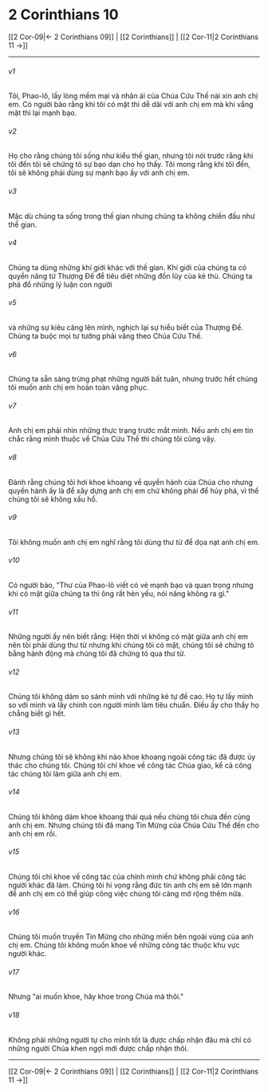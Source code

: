 # 2 Corinthians 10

[[2 Cor-09|← 2 Corinthians 09]] | [[2 Corinthians]] | [[2 Cor-11|2 Corinthians 11 →]]
***



###### v1 
Tôi, Phao-lô, lấy lòng mềm mại và nhân ái của Chúa Cứu Thế nài xin anh chị em. Có người bảo rằng khi tôi có mặt thì dễ dãi với anh chị em mà khi vắng mặt thì lại mạnh bạo. 

###### v2 
Họ cho rằng chúng tôi sống như kiểu thế gian, nhưng tôi nói trước rằng khi tôi đến tôi sẽ chứng tỏ sự bạo dạn cho họ thấy. Tôi mong rằng khi tôi đến, tôi sẽ không phải dùng sự mạnh bạo ấy với anh chị em. 

###### v3 
Mặc dù chúng ta sống trong thế gian nhưng chúng ta không chiến đấu như thế gian. 

###### v4 
Chúng ta dùng những khí giới khác với thế gian. Khí giới của chúng ta có quyền năng từ Thượng Đế để tiêu diệt những đồn lũy của kẻ thù. Chúng ta phá đổ những lý luận con người 

###### v5 
và những sự kiêu căng lên mình, nghịch lại sự hiểu biết của Thượng Đế. Chúng ta buộc mọi tư tưởng phải vâng theo Chúa Cứu Thế. 

###### v6 
Chúng ta sẵn sàng trừng phạt những người bất tuân, nhưng trước hết chúng tôi muốn anh chị em hoàn toàn vâng phục. 

###### v7 
Anh chị em phải nhìn những thực trạng trước mắt mình. Nếu anh chị em tin chắc rằng mình thuộc về Chúa Cứu Thế thì chúng tôi cũng vậy. 

###### v8 
Đành rằng chúng tôi hơi khoe khoang về quyền hành của Chúa cho nhưng quyền hành ấy là để xây dựng anh chị em chứ không phải để hủy phá, vì thế chúng tôi sẽ không xấu hổ. 

###### v9 
Tôi không muốn anh chị em nghĩ rằng tôi dùng thư từ để dọa nạt anh chị em. 

###### v10 
Có người bảo, "Thư của Phao-lô viết có vẻ mạnh bạo và quan trọng nhưng khi có mặt giữa chúng ta thì ông rất hèn yếu, nói năng không ra gì." 

###### v11 
Những người ấy nên biết rằng: Hiện thời vì không có mặt giữa anh chị em nên tôi phải dùng thư từ nhưng khi chúng tôi có mặt, chúng tôi sẽ chứng tỏ bằng hành động mà chúng tôi đã chứng tỏ qua thư từ. 

###### v12 
Chúng tôi không dám so sánh mình với những kẻ tự đề cao. Họ tự lấy mình so với mình và lấy chính con người mình làm tiêu chuẩn. Điều ấy cho thấy họ chẳng biết gì hết. 

###### v13 
Nhưng chúng tôi sẽ không khi nào khoe khoang ngoài công tác đã được ủy thác cho chúng tôi. Chúng tôi chỉ khoe về công tác Chúa giao, kể cả công tác chúng tôi làm giữa anh chị em. 

###### v14 
Chúng tôi không dám khoe khoang thái quá nếu chúng tôi chưa đến cùng anh chị em. Nhưng chúng tôi đã mang Tin Mừng của Chúa Cứu Thế đến cho anh chị em rồi. 

###### v15 
Chúng tôi chỉ khoe về công tác của chính mình chứ không phải công tác người khác đã làm. Chúng tôi hi vọng rằng đức tin anh chị em sẽ lớn mạnh để anh chị em có thể giúp công việc chúng tôi càng mở rộng thêm nữa. 

###### v16 
Chúng tôi muốn truyền Tin Mừng cho những miền bên ngoài vùng của anh chị em. Chúng tôi không muốn khoe về những công tác thuộc khu vực người khác. 

###### v17 
Nhưng "ai muốn khoe, hãy khoe trong Chúa mà thôi." 

###### v18 
Không phải những người tự cho mình tốt là được chấp nhận đâu mà chỉ có những người Chúa khen ngợi mới được chấp nhận thôi.

***
[[2 Cor-09|← 2 Corinthians 09]] | [[2 Corinthians]] | [[2 Cor-11|2 Corinthians 11 →]]
